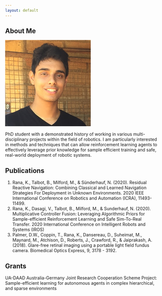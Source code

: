 ```yaml
---
layout: default
---
```


## About Me

<img class="profile-picture" src="profile.jpg">

PhD student with a demonstrated history of working in various multi-disciplinary projects within the field of robotics. I am particularly interested in methods and techniques that can allow reinforcement learning agents to effectively leverage prior knowledge for sample efficient training and safe, real-world deployment of robotic systems.


## Publications

1. Rana, K., Talbot, B., Milford, M., & Sünderhauf, N. (2020). Residual Reactive Navigation: Combining Classical and Learned Navigation Strategies For Deployment in Unknown Environments. 2020 IEEE International Conference on Robotics and Automation (ICRA), 11493-11499.
2. Rana, K., Dasagi, V., Talbot, B., Milford, M., & Sunderhauf, N. (2020). Multiplicative Controller Fusion: Leveraging Algorithmic Priors for Sample-efficient Reinforcement Learning and Safe Sim-To-Real Transfer. 2020 International Conference on Intelligent Robots and Systems (IROS)
3. Palmer, D.W., Coppin, T., Rana, K., Dansereau, D., Suheimat, M., Maynard, M., Atchison, D., Roberts, J., Crawford, R., & Jaiprakash, A. (2018). Glare-free retinal imaging using a portable light field fundus camera. Biomedical Optics Express, 9, 3178 - 3192.

## Grants

UA-DAAD Australia-Germany Joint Research Cooperation Scheme
Project: Sample-efficient learning for autonomous agents in complex hierarchical, and sparse environments









